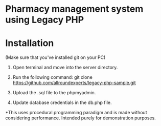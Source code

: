 # Pharmacy management system using Legacy PHP

# Installation

(Make sure that you've installed git on your PC)

1. Open terminal and move into the server directory.

2. Run the following command: git clone https://github.com/allroundexperts/legacy-php-sample.git

3. Upload the .sql file to the phpmyadmin.

4. Update database credentials in the db.php file.

\*This uses procedural programming paradigm and is made without considering performance. Intended purely for demonstration purposes.
